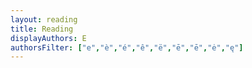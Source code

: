```yaml
---
layout: reading
title: Reading
displayAuthors: E
authorsFilter: ["e","è","é","ê","ë","ē","ē","ė","ę"]
---
```

